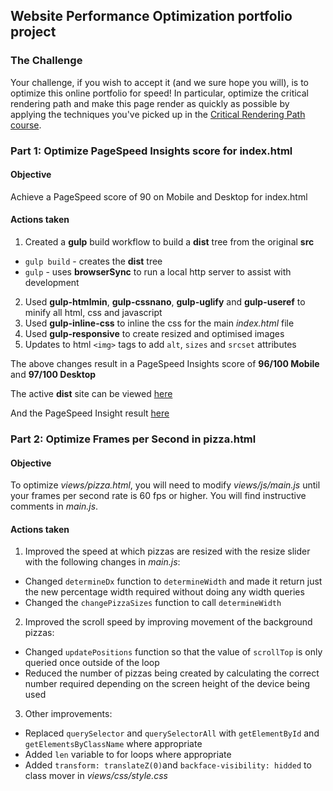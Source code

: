 ## Website Performance Optimization portfolio project

### The Challenge

Your challenge, if you wish to accept it (and we sure hope you will), is to optimize this online portfolio for speed! In particular, optimize the critical rendering path and make this page render as quickly as possible by applying the techniques you've picked up in the [Critical Rendering Path course](https://www.udacity.com/course/ud884).

### Part 1: Optimize PageSpeed Insights score for index.html

#### Objective
Achieve a PageSpeed score of 90 on Mobile and Desktop for index.html

#### Actions taken
1. Created a **gulp** build workflow to build a **dist** tree from the original **src**
  * `gulp build` - creates the **dist** tree
  * `gulp` - uses **browserSync** to run a local http server to assist with development
2. Used **gulp-htmlmin**, **gulp-cssnano**, **gulp-uglify** and **gulp-useref** to minify all html, css and javascript
3. Used **gulp-inline-css** to inline the css for the main *index.html* file
4. Used **gulp-responsive** to create resized and optimised images
5. Updates to html `<img>` tags to add `alt`, `sizes` and `srcset` attributes

The above changes result in a PageSpeed Insights score of **96/100 Mobile** and **97/100 Desktop**

The active **dist** site can be viewed [here](http://ritchmct.github.io/frontend-nanodegree-mobile-portfolio/dist/index.html)

And the PageSpeed Insight result [here](https://developers.google.com/speed/pagespeed/insights/?url=http%3A%2F%2Fritchmct.github.io%2Ffrontend-nanodegree-mobile-portfolio%2Fdist%2Findex.html)

### Part 2: Optimize Frames per Second in pizza.html

#### Objective
To optimize *views/pizza.html*, you will need to modify *views/js/main.js* until your frames per second rate is 60 fps or higher. You will find instructive comments in *main.js*.

#### Actions taken
1. Improved the speed at which pizzas are resized with the resize slider with the following changes in *main.js*:
  * Changed `determineDx` function to `determineWidth` and made it return just the new percentage width required without doing any width queries
  * Changed the `changePizzaSizes` function to call `determineWidth`
2. Improved the scroll speed by improving movement of the background pizzas:
  * Changed `updatePositions` function so that the value of `scrollTop` is only queried once outside of the loop
  * Reduced the number of pizzas being created by calculating the correct number required depending on the screen height of the device being used
3. Other improvements:
  * Replaced `querySelector` and `querySelectorAll` with `getElementById` and `getElementsByClassName` where appropriate
  * Added `len` variable to for loops where appropriate
  * Added `transform: translateZ(0)`and `backface-visibility: hidded` to class mover in *views/css/style.css*


